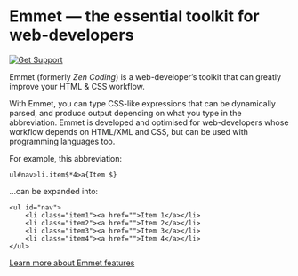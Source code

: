 # Emmet — the essential toolkit for web-developers 

[![Get Support](http://codersclan.net/graphics/getSupport_github4.png)](http://codersclan.net/support/step1.php?repo_id=4)

Emmet (formerly *Zen Coding*) is a web-developer’s toolkit that can greatly improve your HTML & CSS workflow.

With Emmet, you can type CSS-like expressions that can be dynamically parsed, and produce output depending on what you type in the abbreviation. Emmet is developed and optimised for web-developers whose workflow depends on HTML/XML and CSS, but can be used with programming languages too.

For example, this abbreviation:

    ul#nav>li.item$*4>a{Item $}

...can be expanded into:

	<ul id="nav">
		<li class="item1"><a href="">Item 1</a></li>
		<li class="item2"><a href="">Item 2</a></li>
		<li class="item3"><a href="">Item 3</a></li>
		<li class="item4"><a href="">Item 4</a></li>
	</ul>

[Learn more about Emmet features](http://docs.emmet.io)
